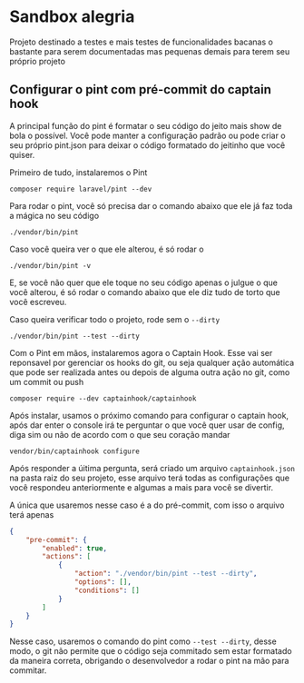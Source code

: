 # Sandbox alegria

Projeto destinado a testes e mais testes de funcionalidades bacanas o bastante para serem
 documentadas mas pequenas demais para terem seu próprio projeto

## Configurar o pint com pré-commit do captain hook
A principal função do pint é formatar o seu código do jeito mais show de bola o possível.
Você pode manter a configuração padrão ou pode criar o seu próprio pint.json para deixar
o código formatado do jeitinho que você quiser.

Primeiro de tudo, instalaremos o Pint

``` shell
composer require laravel/pint --dev
```

Para rodar o pint, você só precisa dar o comando abaixo que ele já faz toda a mágica 
no seu código 

``` shell 
./vendor/bin/pint
```
Caso você queira ver o que ele alterou, é só rodar o 

``` shell 
./vendor/bin/pint -v
```

E, se você não quer que ele toque no seu código apenas o julgue o que você alterou, é só rodar o comando
abaixo que ele diz tudo de torto que você escreveu.

Caso queira verificar todo o projeto, rode sem o `--dirty`

``` shell 
./vendor/bin/pint --test --dirty
```

Com o Pint em mãos, instalaremos agora o Captain Hook. Esse vai ser reponsavel por 
gerenciar os hooks do git, ou seja qualquer ação automática que pode ser realizada antes
ou depois de alguma outra ação no git, como um commit ou push

``` shell 
composer require --dev captainhook/captainhook
```

Após instalar, usamos o próximo comando para configurar o captain hook, após dar enter
o console irá te perguntar o que você quer usar de config, diga sim ou não de acordo
com o que seu coração mandar
``` shell 
vendor/bin/captainhook configure
```
Após responder a úitima pergunta, será criado um arquivo `captainhook.json` na pasta raiz
do seu projeto, esse arquivo terá todas as configurações que você respondeu anteriormente
e algumas a mais para você se divertir.

A única que usaremos nesse caso é a do pré-commit, com isso o arquivo terá apenas
```json
{
    "pre-commit": {
        "enabled": true,
        "actions": [
            {
                "action": "./vendor/bin/pint --test --dirty",
                "options": [],
                "conditions": []
            }
        ]
    }
}
```

Nesse caso, usaremos o comando do pint como `--test --dirty`, desse modo, o git não permite que
o código seja commitado sem estar formatado da maneira correta, obrigando o desenvolvedor
a rodar o pint na mão para commitar.
